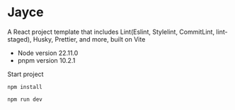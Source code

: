 # Jayce

A React project template that includes Lint(Eslint, Stylelint, CommitLint, lint-staged), Husky, Prettier, and more, built on Vite

- Node version 22.11.0
- pnpm version 10.2.1

Start project

```shell
npm install

npm run dev
```
